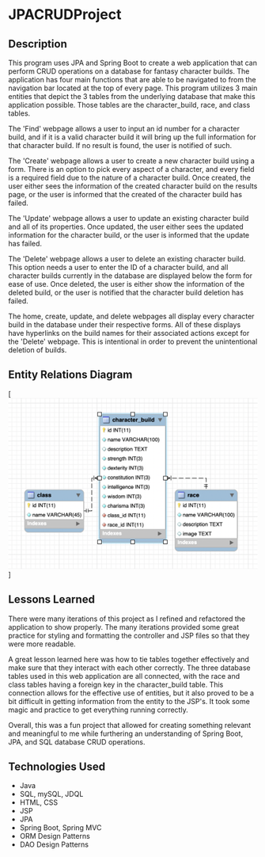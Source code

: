 # JPACRUDProject
## Description
This program uses JPA and Spring Boot to create a web application that can perform CRUD operations on a database for fantasy character builds. The application has four main functions that are able to be navigated to from the navigation bar located at the top of every page. This program utilizes 3 main entities that depict the 3 tables from the underlying database that make this application possible. Those tables are the character_build, race, and class tables.

The 'Find' webpage allows a user to input an id number for a character build, and if it is a valid character build it will bring up the full information for that character build. If no result is found, the user is notified of such.

The 'Create' webpage allows a user to create a new character build using a form. There is an option to pick every aspect of a character, and every field is a required field due to the nature of a character build. Once created, the user either sees the information of the created character build on the results page, or the user is informed that the created of the character build has failed.

The 'Update' webpage allows a user to update an existing character build and all of its properties. Once updated, the user either sees the updated information for the character build, or the user is informed that the update has failed.

The 'Delete' webpage allows a user to delete an existing character build. This option needs a user to enter the ID of a character build, and all character builds currently in the database are displayed below the form for ease of use. Once deleted, the user is either show the information of the deleted build, or the user is notified that the character build deletion has failed.

The home, create, update, and delete webpages all display every character build in the database under their respective forms. All of these displays have hyperlinks on the build names for their associated actions except for the 'Delete' webpage. This is intentional in order to prevent the unintentional deletion of builds.

## Entity Relations Diagram
[![RPGDB ERD](images/ERD.png)]

## Lessons Learned
There were many iterations of this project as I refined and refactored the application to show properly. The many iterations provided some great practice for styling and formatting the controller and JSP files so that they were more readable.

A great lesson learned here was how to tie tables together effectively and make sure that they interact with each other correctly. The three database tables used in this web application are all connected, with the race and class tables having a foreign key in the character_build table. This connection allows for the effective use of entities, but it also proved to be a bit difficult in getting information from the entity to the JSP's. It took some magic and practice to get everything running correctly.

Overall, this was a fun project that allowed for creating something relevant and meaningful to me while furthering an understanding of Spring Boot, JPA, and SQL database CRUD operations.

## Technologies Used
* Java
* SQL, mySQL, JDQL
* HTML, CSS
* JSP
* JPA
* Spring Boot, Spring MVC
* ORM Design Patterns
* DAO Design Patterns
